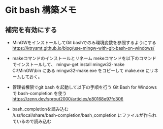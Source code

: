 # Git bash 構築メモ

## 補完を有効にする
 - MinGWをインストールしてGit bashでのみ環境変数を参照するようにする  
   https://ktrysmt.github.io/blog/use-mingw-with-git-bash-on-windows/

 - makeコマンドのインストールとリネーム
   mekeコマンドを以下のコマンドでインストールして、
   mingw-get install mingw32-make  
   C:\MinGW\bin にある mingw32-make.exe をコピーして make.exe にリネームしておく。

 - 管理者権限でgit bash を起動して以下の手順を行う
   Git Bash for Windows で bash-completion を使う  
   https://zenn.dev/sprout2000/articles/e80168e97fc306

 - bash_completionを読み込む  
   /usr/local/share/bash-completion/bash_completion にファイルが作られているので読み込む
